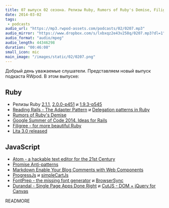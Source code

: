 ```yaml
---
title: 07 выпуск 02 сезона. Релизы Ruby, Rumors of Ruby's Demise, Filigree, Atom, ProgressJs, simpleCartJs и прочее
date: 2014-03-02
tags:
 - podcasts
audio_url: "https://mp3.rwpod-assets.com/podcasts/02/0207.mp3"
audio_mirror: "https://www.dropbox.com/s/lxbxqz2e43v258q/0207.mp3?dl=1"
audio_format: "audio/mpeg"
audio_length: 44346298
duration: "00:46:08"
small_icon: mic
main_image: "/images/static/02/0207.png"
---
```


Добрый день уважаемые слушатели. Представляем новый выпуск подкаста RWpod. В этом выпуске:

## Ruby

 - Релизы Ruby [2.1.1](https://www.ruby-lang.org/en/news/2014/02/24/ruby-2-1-1-is-released/), [2.0.0-p451](https://www.ruby-lang.org/en/news/2014/02/24/ruby-2-0-0-p451-is-released/) и [1.9.3-p545](https://www.ruby-lang.org/en/news/2014/02/24/ruby-1-9-3-p545-is-released/)
 - [Reading Rails - The Adapter Pattern](http://monkeyandcrow.com/blog/reading_rails_the_adapter_pattern/) и [Delegation patterns in Ruby](http://programming.oreilly.com/2014/02/delegation-patterns-in-ruby.html)
 - [Rumors of Ruby's Demise](http://devblog.avdi.org/2014/02/23/rumors-of-rubys-demise/)
 - [Google Summer of Code 2014. Ideas for Rails](https://github.com/rails/gsoc2014/wiki/Ideas)
 - [Filigree - for more beautiful Ruby](http://chriswailes.github.io/filigree/)
 - [Lita 3.0 released](http://www.lita.io/lita-3.0)

## JavaScript

 - [Atom - a hackable text editor for the 21st Century](https://atom.io/)
 - [Promise Anti-patterns](http://taoofcode.net/promise-anti-patterns/)
 - [Markdown Enable Your Blog Comments with Web Components](http://matthewphillips.info/posts/markdown-enable-your-blog-comments-with-web-components.html)
 - [ProgressJs](http://usablica.github.io/progress.js/) и [simpleCartJs](http://simplecartjs.org/)
 - [FontPrep - the missing font generator](http://fontprep.com/) и [BrowserSync](http://browsersync.io/)
 - [Durandal - Single Page Apps Done Right](http://durandaljs.com/) и [CutJS - DOM + jQuery for Canvas](http://cutjs.org/)

READMORE

